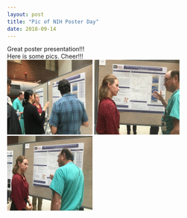 ```yaml
---
layout: post
title: "Pic of NIH Poster Day"
date: 2018-09-14
---
```

Great poster presentation!!! </br>
Here is some pics. 
Cheer!!! </br>
<img src="/assets/pics/IMG_1177.jpg" width="200" height="175">
<img src="/assets/pics/IMG_1188.jpg" width="200" height="175">
<img src="/assets/pics/IMG_1187.jpg" width="200" height="175">
